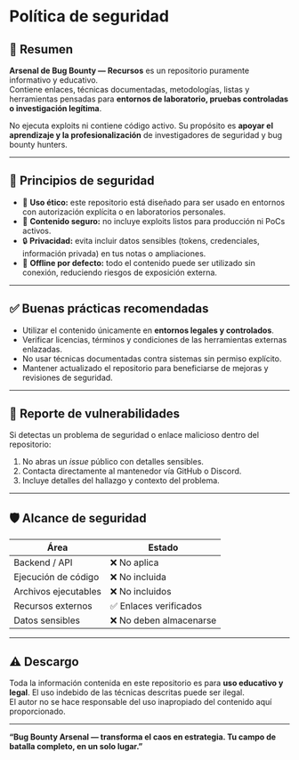 # Política de seguridad

## 🧠 Resumen
**Arsenal de Bug Bounty — Recursos** es un repositorio puramente informativo y educativo.  
Contiene enlaces, técnicas documentadas, metodologías, listas y herramientas pensadas para **entornos de laboratorio, pruebas controladas o investigación legítima**.

No ejecuta exploits ni contiene código activo. Su propósito es **apoyar el aprendizaje y la profesionalización** de investigadores de seguridad y bug bounty hunters.

---

## 🔐 Principios de seguridad

- 🧪 **Uso ético:** este repositorio está diseñado para ser usado en entornos con autorización explícita o en laboratorios personales.
- 📁 **Contenido seguro:** no incluye exploits listos para producción ni PoCs activos.
- 🔒 **Privacidad:** evita incluir datos sensibles (tokens, credenciales, información privada) en tus notas o ampliaciones.
- 📡 **Offline por defecto:** todo el contenido puede ser utilizado sin conexión, reduciendo riesgos de exposición externa.

---

## ✅ Buenas prácticas recomendadas

- Utilizar el contenido únicamente en **entornos legales y controlados**.
- Verificar licencias, términos y condiciones de las herramientas externas enlazadas.
- No usar técnicas documentadas contra sistemas sin permiso explícito.
- Mantener actualizado el repositorio para beneficiarse de mejoras y revisiones de seguridad.

---

## 🐛 Reporte de vulnerabilidades

Si detectas un problema de seguridad o enlace malicioso dentro del repositorio:

1. No abras un *issue* público con detalles sensibles.  
2. Contacta directamente al mantenedor vía GitHub o Discord.  
3. Incluye detalles del hallazgo y contexto del problema.

---

## 🛡️ Alcance de seguridad

| Área                               | Estado                         |
|-----------------------------------|-------------------------------|
| Backend / API                     | ❌ No aplica                  |
| Ejecución de código              | ❌ No incluida                |
| Archivos ejecutables             | ❌ No incluidos              |
| Recursos externos                | ✅ Enlaces verificados        |
| Datos sensibles                  | ❌ No deben almacenarse      |

---

## ⚠️ Descargo

Toda la información contenida en este repositorio es para **uso educativo y legal**. El uso indebido de las técnicas descritas puede ser ilegal.  
El autor no se hace responsable del uso inapropiado del contenido aquí proporcionado.

---

**“Bug Bounty Arsenal — transforma el caos en estrategia. Tu campo de batalla completo, en un solo lugar.”**
